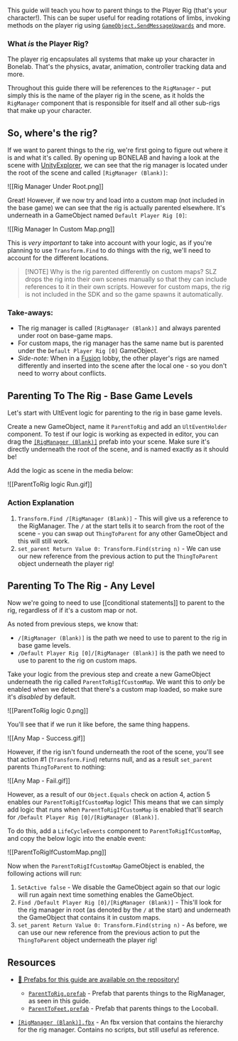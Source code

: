 This guide will teach you how to parent things to the Player Rig (that's your character!). This can be super useful for reading rotations of limbs, invoking methods on the player rig using [`GameObject.SendMessageUpwards`](https://docs.unity3d.com/ScriptReference/GameObject.SendMessage.html) and more.

### What *is* the Player Rig?

The player rig encapsulates all systems that make up your character in Bonelab. That's the physics, avatar, animation, controller tracking data and more.

Throughout this guide there will be references to the `RigManager` - put simply this is the name of the player rig in the scene, as it holds the `RigManager` component that is responsible for itself and all other sub-rigs that make up your character.

## So, where's the rig?

If we want to parent things to the rig, we're first going to figure out where it is and what it's called. By opening up BONELAB and having a look at the scene with [UnityExplorer](https://github.com/sinai-dev/UnityExplorer/releases), we can see that the rig manager is located under the root of the scene and called `[RigManager (Blank)]`:

![[Rig Manager Under Root.png]]

Great! However, if we now try and load into a custom map (not included in the base game) we can see that the rig is actually parented elsewhere. It's underneath in a GameObject named `Default Player Rig [0]`:

![[Rig Manager In Custom Map.png]]

This is *very important* to take into account with your logic, as if you're planning to use `Transform.Find` to do things with the rig, we'll need to account for the different locations.

> [!NOTE] Why is the rig parented differently on custom maps?
> SLZ drops the rig into their own scenes manually so that they can include references to it in their own scripts. However for custom maps, the rig is not included in the SDK and so the game spawns it automatically.

### Take-aways:

- The rig manager is called `[RigManager (Blank)]` and always parented under root on base-game maps.
- For custom maps, the rig manager has the same name but is parented under the `Default Player Rig [0]` GameObject.
- *Side-note:* When in a [Fusion](https://github.com/Lakatrazz/BONELAB-Fusion) lobby, the other player's rigs are named differently and inserted into the scene after the local one - so you don't need to worry about conflicts.

## Parenting To The Rig - Base Game Levels

Let's start with UltEvent logic for parenting to the rig in base game levels.

Create a new GameObject, name it `ParentToRig` and add an `UltEventHolder` component. To test if our logic is working as expected in editor, you can drag the [`[RigManager (Blank)]`](https://github.com/Lava-Pals/bl-unofficial-docs/blob/main/resources/prefabs/%5BRigManager%20(Blank)%5D.fbx) prefab into your scene. Make sure it's directly underneath the root of the scene, and is named exactly as it should be!

Add the logic as scene in the media below:

![[ParentToRig logic Run.gif]]

### Action Explanation

1. `Transform.Find /[RigManager (Blank)]` - This will give us a reference to the RigManager. The `/` at the start tells it to search from the root of the scene - you can swap out `ThingToParent` for any other GameObject and this will still work.
2. `set_parent Return Value 0: Transform.Find(string n)` - We can use our new reference from the previous action to put the `ThingToParent` object underneath the player rig!

## Parenting To The Rig - Any Level

Now we're going to need to use [[conditional statements]] to parent to the rig, regardless of if it's a custom map or not.

As noted from previous steps, we know that:

- `/[RigManager (Blank)]` is the path we need to use to parent to the rig in base game levels.
- `/Default Player Rig [0]/[RigManager (Blank)]` is the path we need to use to parent to the rig on custom maps.

Take your logic from the previous step and create a new GameObject underneath the rig called `ParentToRigIfCustomMap`. We want this to *only* be enabled when we detect that there's a custom map loaded, so make sure it's *disabled* by default.

![[ParentToRig logic 0.png]]

You'll see that if we run it like before, the same thing happens.

![[Any Map - Success.gif]]

However, if the rig isn't found underneath the root of the scene, you'll see that action #1 (`Transform.Find`) returns null, and as a result `set_parent` parents `ThingToParent` to nothing:

![[Any Map - Fail.gif]]

However, as a result of our `Object.Equals` check on action 4, action 5 enables our `ParentToRigIfCustomMap` logic! This means that we can simply add logic that runs when `ParentToRigIfCustomMap` is enabled that'll search for `/Default Player Rig [0]/[RigManager (Blank)]`.

To do this, add a `LifeCycleEvents` component to `ParentToRigIfCustomMap`, and copy the below logic into the enable event:

![[ParentToRigIfCustomMap.png]]

Now when the `ParentToRigIfCustomMap` GameObject is enabled, the following actions will run:

1. `SetActive false` - We disable the GameObject again so that our logic will run again next time something enables the GameObject.
2. `Find /Default Player Rig [0]/[RigManager (Blank)]` - This'll look for the rig manager in root (as denoted by the `/` at the start) and underneath the GameObject that contains it in custom maps.
3. `set_parent Return Value 0: Transform.Find(string n)` - As before, we can use our new reference from the previous action to put the `ThingToParent` object underneath the player rig!

## Resources

- [📂 Prefabs for this guide are available on the repository!](https://github.com/Lava-Pals/bl-unofficial-docs/tree/main/resources/prefabs/Parenting%20Things%20To%20The%20Player%20Rig)
	- [`ParentToRig.prefab`](https://github.com/Lava-Pals/bl-unofficial-docs/blob/3829e73b2635509c1c67ea2116ae4d9dddf18be5/resources/prefabs/Parenting%20Things%20To%20The%20Player%20Rig/ParentToRig.prefab) - Prefab that parents things to the RigManager, as seen in this guide.
	- [`ParentToFeet.prefab`](https://github.com/Lava-Pals/bl-unofficial-docs/blob/3829e73b2635509c1c67ea2116ae4d9dddf18be5/resources/prefabs/Parenting%20Things%20To%20The%20Player%20Rig/ParentToFeet.prefab) - Prefab that parents things to the Locoball.

- [`[RigManager (Blank)].fbx`](https://github.com/Lava-Pals/bl-unofficial-docs/blob/main/resources/prefabs/%5BRigManager%20(Blank)%5D.fbx) - An fbx version that contains the hierarchy for the rig manager. Contains no scripts, but still useful as reference.